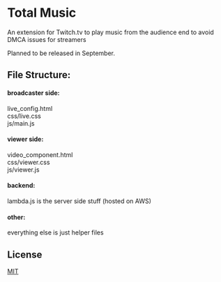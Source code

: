 # Total Music

An extension for Twitch.tv to play music from the audience end to avoid DMCA issues for streamers

Planned to be released in September.


## File Structure:
#### broadcaster side:
live_config.html  
css/live.css  
js/main.js  


#### viewer side:
video_component.html  
css/viewer.css  
js/viewer.js  

#### backend: 
lambda.js is the server side stuff (hosted on AWS)

#### other:
everything else is just helper files



## License
[MIT](https://choosealicense.com/licenses/mit/)